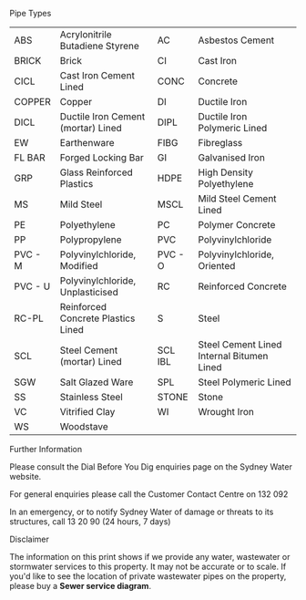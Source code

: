 Pipe Types

<table><tr><td>ABS</td><td>Acrylonitrile Butadiene Styrene</td><td>AC</td><td>Asbestos Cement</td></tr><tr><td>BRICK</td><td>Brick</td><td>CI</td><td>Cast Iron</td></tr><tr><td>CICL</td><td>Cast Iron Cement Lined</td><td>CONC</td><td>Concrete</td></tr><tr><td>COPPER</td><td>Copper</td><td>DI</td><td>Ductile Iron</td></tr><tr><td>DICL</td><td>Ductile Iron Cement (mortar) Lined</td><td>DIPL</td><td>Ductile Iron Polymeric Lined</td></tr><tr><td>EW</td><td>Earthenware</td><td>FIBG</td><td>Fibreglass</td></tr><tr><td>FL BAR</td><td>Forged Locking Bar</td><td>GI</td><td>Galvanised Iron</td></tr><tr><td>GRP</td><td>Glass Reinforced Plastics</td><td>HDPE</td><td>High Density Polyethylene</td></tr><tr><td>MS</td><td>Mild Steel</td><td>MSCL</td><td>Mild Steel Cement Lined</td></tr><tr><td>PE</td><td>Polyethylene</td><td>PC</td><td>Polymer Concrete</td></tr><tr><td>PP</td><td>Polypropylene</td><td>PVC</td><td>Polyvinylchloride</td></tr><tr><td>PVC - M</td><td>Polyvinylchloride, Modified</td><td>PVC - O</td><td>Polyvinylchloride, Oriented</td></tr><tr><td>PVC - U</td><td>Polyvinylchloride, Unplasticised</td><td>RC</td><td>Reinforced Concrete</td></tr><tr><td>RC-PL</td><td>Reinforced Concrete Plastics Lined</td><td>S</td><td>Steel</td></tr><tr><td>SCL</td><td>Steel Cement (mortar) Lined</td><td>SCL IBL</td><td>Steel Cement Lined Internal Bitumen Lined</td></tr><tr><td>SGW</td><td>Salt Glazed Ware</td><td>SPL</td><td>Steel Polymeric Lined</td></tr><tr><td>SS</td><td>Stainless Steel</td><td>STONE</td><td>Stone</td></tr><tr><td>VC</td><td>Vitrified Clay</td><td>WI</td><td>Wrought Iron</td></tr><tr><td>WS</td><td>Woodstave</td><td></td><td></td></tr></table>

Further Information

Please consult the Dial Before You Dig enquiries page on the Sydney Water website.

For general enquiries please call the Customer Contact Centre on 132 092

In an emergency, or to notify Sydney Water of damage or threats to its structures, call 13 20 90 (24 hours, 7 days)

Disclaimer

The information on this print shows if we provide any water, wastewater or stormwater services to this property. It may not be accurate or to scale. If you'd like to see the location of private wastewater pipes on the property, please buy a **Sewer service diagram**.